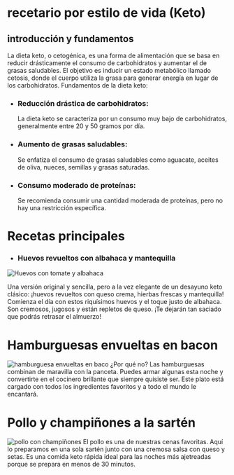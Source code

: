 # recetario por estilo de vida (Keto)

## introducción y fundamentos
La dieta keto, o cetogénica, es una forma de alimentación que se basa en reducir drásticamente el consumo de carbohidratos y aumentar el de grasas saludables. El objetivo es inducir un estado metabólico llamado cetosis, donde el cuerpo utiliza la grasa para generar energía en lugar de los carbohidratos. 
Fundamentos de la dieta keto:

- ### Reducción drástica de carbohidratos:

  La dieta keto se caracteriza por un consumo muy bajo de carbohidratos, generalmente entre 20 y 50 gramos por día. 
- ### Aumento de grasas saludables:
 
  Se enfatiza el consumo de grasas saludables como aguacate, aceites de oliva, nueces, semillas y grasas saturadas. 
- ### Consumo moderado de proteínas:
  Se recomienda consumir una cantidad moderada de proteínas, pero no hay una restricción específica. 

# Recetas principales
- ### Huevos revueltos con albahaca y mantequilla

 ![Huevos con tomate y albahaca](https://i.dietdoctor.com/es/wp-content/uploads/2019/12/Huevos-revueltos-con-albahaca-v.jpg?auto=compress%2Cformat&w=1000&h=1000&fit=crop&rect=0,2000,2800,2750)

  Una versión original y sencilla, pero a la vez elegante de un desayuno keto clásico: ¡huevos revueltos con queso crema, hierbas frescas y mantequilla! Comienza el día con estos riquísimos huevos y el toque justo de albahaca. Son cremosos, jugosos y están repletos de queso. ¡Te dejarán tan saciado que podrás retrasar el almuerzo!

# Hamburguesas envueltas en bacon
 ![hamburguesa envueltas en baco](https://i.dietdoctor.com/es/wp-content/uploads/2017/11/DD-443-baconburger.jpg?auto=compress%2Cformat&w=2000&h=1333&fit=crop)
 ¿Por qué no? Las hamburguesas combinan de maravilla con la panceta. Puedes armar algunas esta noche y convertirte en el cocinero brillante que siempre quisiste ser. Este plato está cargado con todos los ingredientes favoritos y a todo el mundo le encantará.

# Pollo y champiñones a la sartén

![pollo con champiñones](https://i.dietdoctor.com/es/wp-content/uploads/2019/12/pollo-queso-parmesano-champinones_h.jpg?auto=compress%2Cformat&w=2000&h=1333&fit=crop)
El pollo es una de nuestras cenas favoritas. Aquí lo preparamos en una sola sartén junto con una cremosa salsa con queso y setas. Es una comida keto rápida ideal para las noches más ajetreadas porque se prepara en menos de 30 minutos.
